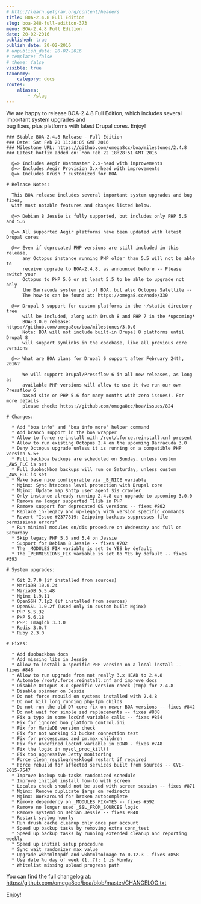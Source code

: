 ```yaml
---
# http://learn.getgrav.org/content/headers
title: BOA-2.4.8 Full Edition
slug: boa-248-full-edition-373
menu: BOA-2.4.8 Full Edition
date: 20-02-2016
published: true
publish_date: 20-02-2016
# unpublish_date: 20-02-2016
# template: false
# theme: false
visible: true
taxonomy:
    category: docs
routes:
    aliases:
        - /slug
---
```


 We are happy to release BOA-2.4.8 Full Edition, which includes several important system upgrades and  
 bug fixes, plus platforms with latest Drupal cores. Enjoy!

 
    ### Stable BOA-2.4.8 Release - Full Edition
    ### Date: Sat Feb 20 11:28:05 GMT 2016
    ### Milestone URL: https://github.com/omega8cc/boa/milestones/2.4.8
    ### Latest hotfix added on: Mon Feb 22 18:28:51 GMT 2016
    
      @=> Includes Aegir Hostmaster 2.x-head with improvements
      @=> Includes Aegir Provision 3.x-head with improvements
      @=> Includes Drush 7 customized for BOA
    
    # Release Notes:
    
      This BOA release includes several important system upgrades and bug fixes,
      with most notable features and changes listed below.
    
      @=> Debian 8 Jessie is fully supported, but includes only PHP 5.5 and 5.6
    
      @=> All supported Aegir platforms have been updated with latest Drupal cores
    
      @=> Even if deprecated PHP versions are still included in this release,
          any Octopus instance running PHP older than 5.5 will not be able to
          receive upgrade to BOA-2.4.8, as announced before -- Please switch your
          Octopus to PHP 5.6 or at least 5.5 to be able to upgrade not only
          the Barracuda system part of BOA, but also Octopus Satellite --
          The how-to can be found at: https://omega8.cc/node/330
    
      @=> Drupal 8 support for custom platforms in the ~/static directory tree
          will be included, along with Drush 8 and PHP 7 in the *upcoming*
          BOA-3.0.0 release: https://github.com/omega8cc/boa/milestones/3.0.0
          Note: BOA will not include built-in Drupal 8 platforms until Drupal 8
          will support symlinks in the codebase, like all previous core versions
    
      @=> What are BOA plans for Drupal 6 support after February 24th, 2016?
    
          We will support Drupal/Pressflow 6 in all new releases, as long as
          available PHP versions will allow to use it (we run our own Pressflow 6
          based site on PHP 5.6 for many months with zero issues). For more details
          please check: https://github.com/omega8cc/boa/issues/824
    
    # Changes:
    
      * Add "boa info" and 'boa info more' helper command
      * Add branch support in the boa wrapper
      * Allow to force re-install with /root/.force.reinstall.cnf present
      * Allow to run existing Octopus 2.4 on the upcoming Barracuda 3.0
      * Deny Octopus upgrade unless it is running on a compatible PHP version 5.5+
      * Full backboa backups are scheduled on Sunday, unless custom _AWS_FLC is set
      * Full duobackboa backups will run on Saturday, unless custom _AWS_FLC is set
      * Make base nice configurable via _B_NICE variable
      * Nginx: Sync htaccess level protection with Drupal core
      * Nginx: Update map $http_user_agent $is_crawler
      * Only instance already running 2.4.8 can upgrade to upcoming 3.0.0
      * Remove no longer supported T1lib in PHP
      * Remove support for deprecated OS versions -- fixes #802
      * Replace in-legacy and up-legacy with version specific commands
      * Revert "Issue #2377819: Gzipping backups suppresses file permissions errors"
      * Run minimal modules en/dis procedure on Wednesday and full on Saturday
      * Skip legacy PHP 5.3 and 5.4 on Jessie
      * Support for Debian 8 Jessie -- fixes #702
      * The _MODULES_FIX variable is set to YES by default
      * The _PERMISSIONS_FIX variable is set to YES by default -- fixes #593
    
    # System upgrades:
    
      * Git 2.7.0 (if installed from sources)
      * MariaDB 10.0.24
      * MariaDB 5.5.48
      * Nginx 1.9.11
      * OpenSSH 7.1p2 (if installed from sources)
      * OpenSSL 1.0.2f (used only in custom built Nginx)
      * PHP 5.5.32
      * PHP 5.6.18
      * PHP: Imagick 3.3.0
      * Redis 3.0.7
      * Ruby 2.3.0
    
    # Fixes:
    
      * Add duobackboa docs
      * Add missing libs in Jessie
      * Allow to install a specific PHP version on a local install -- fixes #848
      * Allow to run upgrade from not really 3.x HEAD to 2.4.8
      * Automate /root/.force.reinstall.cnf and improve docs
      * Disable Octopus 3.x specific version check (tmp) for 2.4.8
      * Disable spinner on Jessie
      * Do not force rebuild on systems installed with 2.4.8
      * Do not kill long running php-fpm childs
      * Do not run the old D7 core fix on newer BOA versions -- fixes #842
      * Do not wait for simple sed replacements -- fixes #838
      * Fix a typo in some locCnf variable calls -- fixes #854
      * Fix for ignored boa_platform_control.ini
      * Fix for MariaDB version check
      * Fix for not working S3 bucket connection test
      * Fix for process.max and pm.max_children
      * Fix for undefined locCnf variable in BOND - fixes #748
      * Fix the logic in mysql_proc_kill()
      * Fix too aggressive Jetty monitoring
      * Force clean rsyslog/sysklogd restart if required
      * Force rebuild for affected services built from sources -- CVE-2015-7547
      * Improve backup sub-tasks randomized schedule
      * Improve initial install how-to with screen
      * Locales check should not be used with screen session -- fixes #871
      * Nginx: Remove duplicate $args on redirects
      * Nginx: Workaround for broken autocomplete
      * Remove dependency on _MODULES_FIX=YES -- fixes #592
      * Remove no longer used _SSL_FROM_SOURCES logic
      * Remove systemd on Debian Jessie -- fixes #840
      * Restart syslog hourly
      * Run drush cache cleanup only once per account
      * Speed up backup tasks by removing extra conn_test
      * Speed up backup tasks by running extended cleanup and reporting weekly
      * Speed up initial setup procedure
      * Sync wait randomizer max value
      * Upgrade wkhtmltopdf and wkhtmltoimage to 0.12.3 - fixes #858
      * Use date %u day of week (1..7); 1 is Monday
      * Whitelist missing upload progress path


 You can find the full changelog at: https://github.com/omega8cc/boa/blob/master/CHANGELOG.txt

Enjoy!